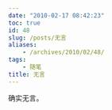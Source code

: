```yaml
---
date: "2010-02-17 08:42:23"
toc: true
id: 48
slug: /posts/无言
aliases:
    - /archives/2010/02/48/
tags:
    - 随笔
title: 无言
---
```


确实无言。